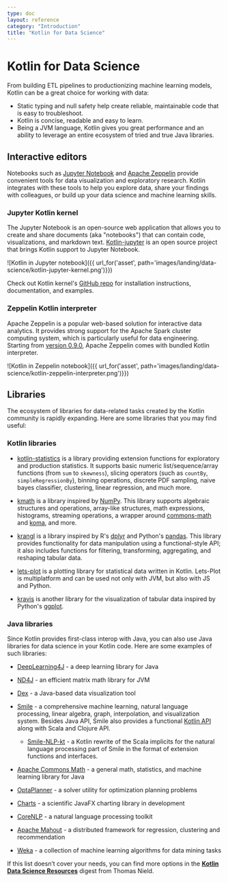```yaml
---
type: doc
layout: reference
category: "Introduction"
title: "Kotlin for Data Science"
---
```


# Kotlin for Data Science

From building ETL pipelines to productionizing machine learning models, Kotlin can be a great choice for 
working with data:
* Static typing and null safety help create reliable, maintainable code that is easy to troubleshoot. 
* Kotlin is concise, readable and easy to learn. 
* Being a JVM language, Kotlin gives you great performance and an ability to leverage an entire ecosystem 
of tried and true Java libraries. 

## Interactive editors

Notebooks such as [Jupyter Notebook](https://jupyter.org/) and [Apache Zeppelin](https://zeppelin.apache.org/) provide convenient tools for data visualization and 
exploratory research. Kotlin integrates with these tools to help you explore data, share your findings with 
colleagues, or build up your data science and machine learning skills.

### Jupyter Kotlin kernel

The Jupyter Notebook is an open-source web application that allows you to create and share documents 
(aka "notebooks") that can contain code, visualizations, and markdown text. 
[Kotlin-jupyter](https://github.com/Kotlin/kotlin-jupyter) is an open source project that brings Kotlin 
support to Jupyter Notebook. 

![Kotlin in Jupyter notebook]({{ url_for('asset', path='images/landing/data-science/kotlin-jupyter-kernel.png')}})

Check out Kotlin kernel's [GitHub repo](https://github.com/Kotlin/kotlin-jupyter) for installation 
instructions, documentation, and examples.

### Zeppelin Kotlin interpreter

Apache Zeppelin is a popular web-based solution for interactive data analytics. It provides strong support 
for the Apache Spark cluster computing system, which is particularly useful for data engineering. 
Starting from [version 0.9.0](https://zeppelin.apache.org/docs/0.9.0-preview1/), Apache Zeppelin comes with 
bundled Kotlin interpreter. 

![Kotlin in Zeppelin notebook]({{ url_for('asset', path='images/landing/data-science/kotlin-zeppelin-interpreter.png')}})

## Libraries

The ecosystem of libraries for data-related tasks created by the Kotlin community is rapidly expanding. 
Here are some libraries that you may find useful:

### Kotlin libraries
* [kotlin-statistics](https://github.com/thomasnield/kotlin-statistics) is a library providing extension functions for 
exploratory and production statistics. It supports basic numeric list/sequence/array functions (from `sum` to `skewness`),
slicing operators (such as `countBy`, `simpleRegressionBy`), binning operations, discrete PDF sampling,
naive bayes classifier, clustering, linear regression, and much more.

* [kmath](https://github.com/mipt-npm/kmath) is a library inspired by [NumPy](https://numpy.org/).
This library supports algebraic structures and operations, array-like structures, math expressions, histograms,
streaming operations, a wrapper around [commons-math](http://commons.apache.org/proper/commons-math/) and
[koma](https://github.com/kyonifer/koma), and more.

* [krangl](https://github.com/holgerbrandl/krangl) is a library inspired by R's [dplyr](https://dplyr.tidyverse.org/)
and Python's [pandas](https://pandas.pydata.org/). This library provides functionality for data manipulation using
a functional-style API; it also includes functions for filtering, transforming, aggregating, and reshaping tabular data.

* [lets-plot](https://github.com/JetBrains/lets-plot) is a plotting library for statistical data written in Kotlin.
Lets-Plot is multiplatform and can be used not only with JVM, but also with JS and Python. 

* [kravis](https://github.com/holgerbrandl/kravis) is another library for the visualization of tabular data inspired by
Python's [ggplot](https://ggplot2.tidyverse.org/).

### Java libraries

Since Kotlin provides first-class interop with Java, you can also use Java libraries for data science in your Kotlin code.
Here are some examples of such libraries:

* [DeepLearning4J](https://deeplearning4j.org/) - a deep learning library for Java

* [ND4J](http://nd4j.org/) - an efficient matrix math library for JVM

* [Dex](https://github.com/PatMartin/Dex) - a Java-based data visualization tool

* [Smile](https://github.com/haifengl/smile) - a comprehensive machine learning, natural language processing, linear algebra, graph, interpolation, and visualization system. Besides Java API, Smile also provides a functional [Kotlin API](http://haifengl.github.io/api/kotlin/smile-kotlin/index.html) along with Scala and Clojure API.
   * [Smile-NLP-kt](https://github.com/londogard/smile-nlp-kt) - a Kotlin rewrite of the Scala implicits for the natural language processing part of Smile in the format of extension functions and interfaces.

* [Apache Commons Math](http://commons.apache.org/proper/commons-math/) - a general math, statistics, and machine learning library for Java

* [OptaPlanner](https://www.optaplanner.org/) - a solver utility for optimization planning problems

* [Charts](https://github.com/HanSolo/charts) - a scientific JavaFX charting library in development

* [CoreNLP](https://stanfordnlp.github.io/CoreNLP/) - a natural language processing toolkit

* [Apache Mahout](https://mahout.apache.org/) - a distributed framework for regression, clustering and recommendation

* [Weka](https://www.cs.waikato.ac.nz/ml/index.html) - a collection of machine learning algorithms for data mining tasks

If this list doesn’t cover your needs, you can find more options in the 
[**Kotlin Data Science Resources**](https://github.com/thomasnield/kotlin-data-science-resources) digest from Thomas Nield.
